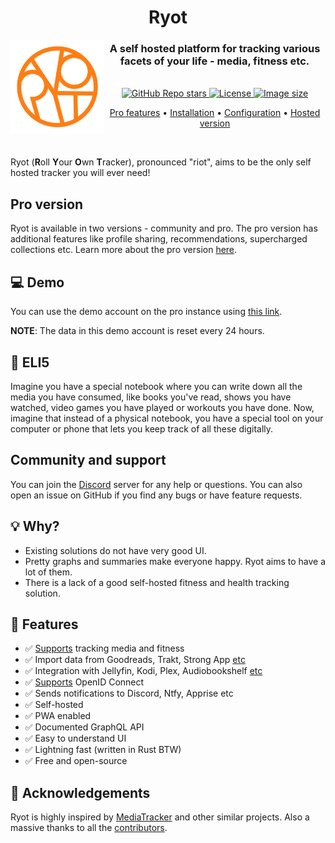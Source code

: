 <h1 align="center">Ryot</h1>

<img alt="Project logo" align="left" src="docs/logo.png" width="150">

<h3 align="center">
  A self hosted platform for tracking various facets of your life - media, fitness etc.
</h3>

<br/>

<div align="center">
  <a href="https://github.com/ignisda/ryot/stargazers">
    <img alt="GitHub Repo stars" src="https://img.shields.io/github/stars/ignisda/ryot">
  </a>
  <a href="https://github.com/ignisda/ryot/blob/main/LICENSE">
    <img alt="License" src="https://img.shields.io/badge/license-GPLv3-purple">
  </a>
  <a href="https://hub.docker.com/r/ignisda/ryot">
    <img alt="Image size" src="https://img.shields.io/docker/image-size/ignisda/ryot">
  </a>
</div>

<p align="center">
    <a href="https://ryot.io/features" target="_blank">Pro features</a> •
    <a href="https://docs.ryot.io" target="_blank">Installation</a> •
    <a href="https://docs.ryot.io/configuration" target="_blank">Configuration</a> •
    <a href="https://pro.ryot.io/_s/acl_vUMPnPirkHlT" target="_blank">Hosted version</a>
</p>

<br/>

Ryot (**R**oll **Y**our **O**wn **T**racker), pronounced "riot", aims to be the only self
hosted tracker you will ever need!

## Pro version

Ryot is available in two versions - community and pro. The pro version has additional
features like profile sharing, recommendations, supercharged collections etc. Learn more
about the pro version [here](https://ryot.io/features).

## 💻 Demo

You can use the demo account on the pro instance using [this
link](https://pro.ryot.io/_s/acl_vUMPnPirkHlT).

**NOTE**: The data in this demo account is reset every 24 hours.

## 📝 ELI5

Imagine you have a special notebook where you can write down all the media you have
consumed, like books you've read, shows you have watched, video games you have played or
workouts you have done. Now, imagine that instead of a physical notebook, you have a
special tool on your computer or phone that lets you keep track of all these digitally.

## Community and support

You can join the [Discord](https://discord.gg/D9XTg2a7R8) server for any help or questions.
You can also open an issue on GitHub if you find any bugs or have feature requests.

## 💡 Why?

- Existing solutions do not have very good UI.
- Pretty graphs and summaries make everyone happy. Ryot aims to have a lot of them.
- There is a lack of a good self-hosted fitness and health tracking solution.

## 🚀 Features

- ✅ [Supports](https://github.com/IgnisDa/ryot/discussions/4) tracking media
  and fitness
- ✅ Import data from Goodreads, Trakt, Strong App [etc](https://docs.ryot.io/importing.html)
- ✅ Integration with Jellyfin, Kodi, Plex, Audiobookshelf [etc](https://docs.ryot.io/integrations.html)
- ✅ [Supports](https://docs.ryot.io/guides/openid.html) OpenID Connect
- ✅ Sends notifications to Discord, Ntfy, Apprise etc
- ✅ Self-hosted
- ✅ PWA enabled
- ✅ Documented GraphQL API
- ✅ Easy to understand UI
- ✅ Lightning fast (written in Rust BTW)
- ✅ Free and open-source

## 🙏 Acknowledgements

Ryot is highly inspired by [MediaTracker](https://github.com/bonukai/MediaTracker) and other
similar projects. Also a massive thanks to all the
[contributors](https://github.com/IgnisDa/ryot/graphs/contributors).
